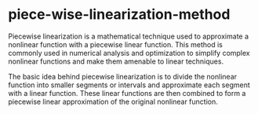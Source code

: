 # piece-wise-linearization-method
Piecewise linearization is a mathematical technique used to approximate a nonlinear function with a piecewise linear function. 
This method is commonly used in numerical analysis and optimization to simplify complex nonlinear functions and make them amenable to linear techniques.

The basic idea behind piecewise linearization is to divide the nonlinear function into smaller segments or intervals and approximate each segment with a linear function. 
These linear functions are then combined to form a piecewise linear approximation of the original nonlinear function.